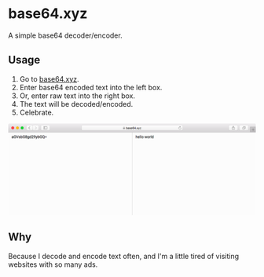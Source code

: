 # base64.xyz

A simple base64 decoder/encoder.

## Usage

1. Go to [base64.xyz](https://base64.xyz).
2. Enter base64 encoded text into the left box.
2. Or, enter raw text into the right box.
3. The text will be decoded/encoded.
4. Celebrate.

![](screenshot.png)

## Why
Because I decode and encode text often, and I'm a little tired of visiting websites with so many ads.
